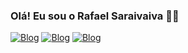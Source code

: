### Olá! Eu sou o Rafael Saraivaiva 🖐🏽

[![Blog](https://img.shields.io/badge/Gmail-D14836?style=for-the-badge&logo=gmail&logoColor=white)](https://www.google.com/gmail/rafaelasaraiva018@gmail.com)
[![Blog](https://img.shields.io/badge/WhatsApp-25D366?style=for-the-badge&logo=whatsapp&logoColor=white)](https://web.whatsapp//+61981934812)
[![Blog](https://img.shields.io/badge/LinkedIn-0077B5?style=for-the-badge&logo=linkedin&logoColor=white)](https://br.linkedin.com/in/rafael-saraiva")
